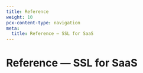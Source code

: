 ```yaml
---
title: Reference
weight: 10
pcx-content-type: navigation
meta:
  title: Reference — SSL for SaaS
---
```


# Reference — SSL for SaaS

<DirectoryListing path="/ssl-for-saas/reference" />